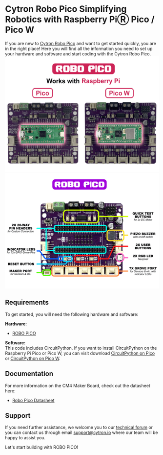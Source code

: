 # Cytron Robo Pico Simplifying Robotics with Raspberry PiⓇ Pico / Pico W
If you are new to [Cytron Robo Pico](https://cytron.io/p-robo-pico-simplifying-robotics-with-raspberry-pi-pico) and want to get started quickly, you are in the right place! Here you will find all the information you need to set up your hardware and software and start coding with the Cytron Robo Pico.
![Works with Pico and Pico W](https://github.com/CytronTechnologies/Cytron-ROBO-PICO/blob/main/images/robo-pico-works-with-raspberry-pi-pico-and-pico-w.png)
![Robo Pico Features Label](https://github.com/CytronTechnologies/Cytron-ROBO-PICO/blob/main/images/robo-pico-features-label.png)

## Requirements  
To get started, you will need the following hardware and software:  

**Hardware:**  
* [ROBO PICO](https://cytron.io/p-robo-pico-simplifying-robotics-with-raspberry-pi-pico)  


**Software:**  
This code includes CircuitPython. If you want to install CircuitPython on the Raspberry Pi Pico or Pico W, you can visit download [CircuitPython on Pico](https://circuitpython.org/board/raspberry_pi_pico) or [CircuitPython on Pico W](https://circuitpython.org/board/raspberry_pi_pico_w).
 

## Documentation 
For more information on the CM4 Maker Board, check out the datasheet here:  
* [Robo Pico Datasheet](https://docs.google.com/document/d/1X67yKga7m5pugBcogww6pyR2YHXwRJL79_nNDLTYcKU/edit)  


## Support  
If you need further assistance, we welcome you to our [technical forum](http://forum.cytron.io) or you can contact us through email support@cytron.io where our team will be happy to assist you. 

Let's start building with ROBO PICO!
